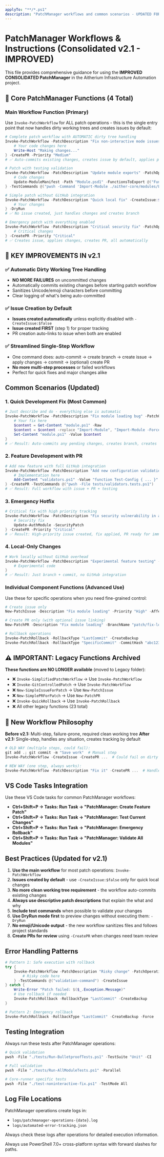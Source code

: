 ```yaml
---
applyTo: "**/*.ps1"
description: "PatchManager workflows and common scenarios - UPDATED FOR CONSOLIDATED VERSION"
---
```


# PatchManager Workflows & Instructions (Consolidated v2.1 - IMPROVED)

This file provides comprehensive guidance for using the **IMPROVED CONSOLIDATED PatchManager** in the Aitherium Infrastructure Automation project.

## 🎯 Core PatchManager Functions (4 Total)

### Main Workflow Function (Primary)

Use `Invoke-PatchWorkflow` for ALL patch operations - this is the single entry point that now handles dirty working trees and creates issues by default:

```powershell
# Complete patch workflow with AUTOMATIC dirty tree handling
Invoke-PatchWorkflow -PatchDescription "Fix non-interactive mode issues" -PatchOperation {
    # Your code changes here
    Write-Host "Making changes..."
} -CreatePR -Priority "Medium"
# ✅ Auto-commits existing changes, creates issue by default, applies patch, creates PR

# Patch with testing validation
Invoke-PatchWorkflow -PatchDescription "Update module exports" -PatchOperation {
    # Code changes
    Update-ModuleManifest -Path "Module.psd1" -FunctionsToExport @("Function1")
} -TestCommands @("pwsh -Command 'Import-Module ./aither-core/modules/LabRunner -Force'") -CreatePR

# Simple patch without GitHub integration
Invoke-PatchWorkflow -PatchDescription "Quick local fix" -CreateIssue:$false -PatchOperation {
    # Your changes
} -DryRun
# ✅ No issue created, just handles changes and creates branch

# Emergency patch with everything enabled
Invoke-PatchWorkflow -PatchDescription "Critical security fix" -PatchOperation {
    # Critical changes
} -CreatePR -Priority "Critical"
# ✅ Creates issue, applies changes, creates PR, all automatically
```

## 🚀 KEY IMPROVEMENTS IN v2.1

### ✅ Automatic Dirty Working Tree Handling
- **NO MORE FAILURES** on uncommitted changes
- Automatically commits existing changes before starting patch workflow
- Sanitizes Unicode/emoji characters before committing
- Clear logging of what's being auto-committed

### ✅ Issue Creation by Default
- **Issues created automatically** unless explicitly disabled with `-CreateIssue:$false`
- **Issue created FIRST** (step 1) for proper tracking
- PR creation auto-links to issue when both are enabled

### ✅ Streamlined Single-Step Workflow
- One command does: auto-commit → create branch → create issue → apply changes → commit → (optional) create PR
- **No more multi-step processes** or failed workflows
- Perfect for quick fixes and major changes alike

## Common Scenarios (Updated)

### 1. Quick Development Fix (Most Common)
```powershell
# Just describe and do - everything else is automatic
Invoke-PatchWorkflow -PatchDescription "Fix module loading bug" -PatchOperation {
    # Your fix here
    $content = Get-Content "module.ps1" -Raw
    $content = $content -replace "Import-Module", "Import-Module -Force"
    Set-Content "module.ps1" -Value $content
}
# ✅ Result: Auto-commits any pending changes, creates branch, creates issue, applies fix, commits
```

### 2. Feature Development with PR
```powershell
# Add new feature with full GitHub integration
Invoke-PatchWorkflow -PatchDescription "Add new configuration validation" -PatchOperation {
    # Implementation here
    Add-Content "validators.ps1" -Value "function Test-Config { ... }"
} -CreatePR -TestCommands @("pwsh -File tests/validators.tests.ps1")
# ✅ Result: Full workflow with issue + PR + testing
```

### 3. Emergency Hotfix
```powershell
# Critical fix with high priority tracking
Invoke-PatchWorkflow -PatchDescription "Fix security vulnerability in auth module" -PatchOperation {
    # Security fix
    Update-AuthModule -SecurityPatch
} -CreatePR -Priority "Critical"
# ✅ Result: High-priority issue created, fix applied, PR ready for immediate review
```

### 4. Local-Only Changes
```powershell
# Work locally without GitHub overhead
Invoke-PatchWorkflow -PatchDescription "Experimental feature testing" -CreateIssue:$false -PatchOperation {
    # Experimental code
}
# ✅ Result: Just branch + commit, no GitHub integration
```

### Individual Component Functions (Advanced Use)

Use these for specific operations when you need fine-grained control:

```powershell
# Create issue only
New-PatchIssue -Description "Fix module loading" -Priority "High" -AffectedFiles @("Module.psm1")

# Create PR only (with optional issue linking)
New-PatchPR -Description "Fix module loading" -BranchName "patch/fix-loading" -IssueNumber 123

# Rollback operations
Invoke-PatchRollback -RollbackType "LastCommit" -CreateBackup
Invoke-PatchRollback -RollbackType "SpecificCommit" -CommitHash "abc123def" -DryRun
```

## ⚠️ IMPORTANT: Legacy Functions Archived

**These functions are NO LONGER available** (moved to Legacy folder):

- ❌ `Invoke-SimplifiedPatchWorkflow` → Use `Invoke-PatchWorkflow`
- ❌ `Invoke-GitControlledPatch` → Use `Invoke-PatchWorkflow`
- ❌ `New-SimpleIssueForPatch` → Use `New-PatchIssue`
- ❌ `New-SimplePRForPatch` → Use `New-PatchPR`
- ❌ `Invoke-QuickRollback` → Use `Invoke-PatchRollback`
- ❌ All other legacy functions (23 total)

## 🎯 New Workflow Philosophy

**Before v2.1:** Multi-step, failure-prone, required clean working tree
**After v2.1:** Single-step, handles any situation, creates tracking by default

```powershell
# OLD WAY (multiple steps, could fail):
git add .; git commit -m "Save work"  # Manual step
Invoke-PatchWorkflow -CreateIssue -CreatePR ...  # Could fail on dirty tree

# NEW WAY (one step, always works):
Invoke-PatchWorkflow -PatchDescription "Fix it" -CreatePR ...  # Handles everything automatically
```

## VS Code Tasks Integration

Use these VS Code tasks for common PatchManager workflows:

- **Ctrl+Shift+P → Tasks: Run Task → "PatchManager: Create Feature Patch"**
- **Ctrl+Shift+P → Tasks: Run Task → "PatchManager: Test Current Changes"**
- **Ctrl+Shift+P → Tasks: Run Task → "PatchManager: Emergency Rollback"**
- **Ctrl+Shift+P → Tasks: Run Task → "PatchManager: Validate All Modules"**

## Best Practices (Updated for v2.1)

1. **Use the main workflow** for most patch operations: `Invoke-PatchWorkflow`
2. **Issues created by default** - use `-CreateIssue:$false` only for quick local changes
3. **No more clean working tree requirement** - the workflow auto-commits existing changes
4. **Always use descriptive patch descriptions** that explain the what and why
5. **Include test commands** when possible to validate your changes
6. **Use DryRun mode first** to preview changes without executing them: `-DryRun`
7. **No emoji/Unicode output** - the new workflow sanitizes files and follows project standards
8. **Create PRs for review** using `-CreatePR` when changes need team review

## Error Handling Patterns

```powershell
# Pattern 1: Safe execution with rollback
try {
    Invoke-PatchWorkflow -PatchDescription "Risky change" -PatchOperation {
        # Risky code here
    } -TestCommands @("validation-command") -CreateIssue
} catch {
    Write-Error "Patch failed: $($_.Exception.Message)"
    # Use rollback if needed
    Invoke-PatchRollback -RollbackType "LastCommit" -CreateBackup
}

# Pattern 2: Emergency rollback
Invoke-PatchRollback -RollbackType "LastCommit" -CreateBackup -Force
```

## Testing Integration

Always run these tests after PatchManager operations:

```powershell
# Quick validation
pwsh -File "./tests/Run-BulletproofTests.ps1" -TestSuite "Unit" -CI

# Full validation
pwsh -File "./tests/Run-AllModuleTests.ps1" -Parallel

# Core-runner specific tests
pwsh -File "./test-noninteractive-fix.ps1" -TestMode All
```

## Log File Locations

PatchManager operations create logs in:

- `logs/patchmanager-operations-{date}.log`
- `logs/automated-error-tracking.json`

Always check these logs after operations for detailed execution information.

Always use PowerShell 7.0+ cross-platform syntax with forward slashes for paths.
